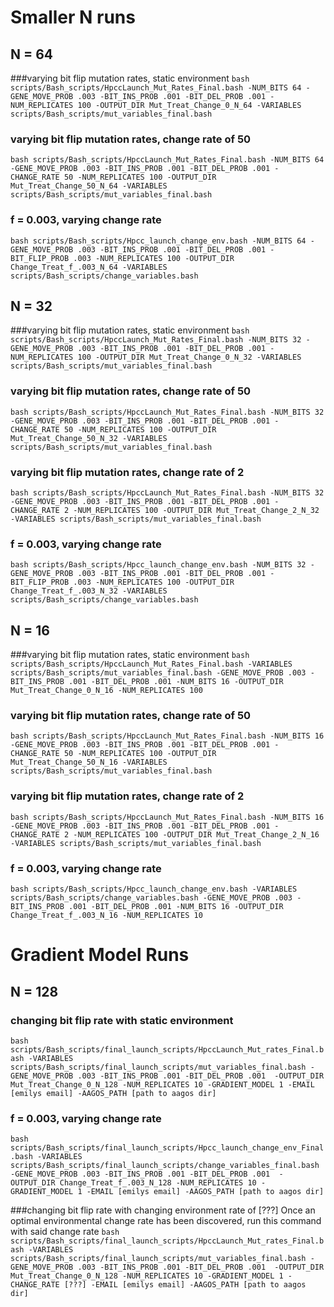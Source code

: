 # Smaller N runs
## N = 64
###varying bit flip mutation rates, static environment
`bash scripts/Bash_scripts/HpccLaunch_Mut_Rates_Final.bash -NUM_BITS 64 -GENE_MOVE_PROB .003 -BIT_INS_PROB .001 -BIT_DEL_PROB .001 -NUM_REPLICATES 100 -OUTPUT_DIR Mut_Treat_Change_0_N_64 -VARIABLES scripts/Bash_scripts/mut_variables_final.bash`

### varying bit flip mutation rates, change rate of 50

`bash scripts/Bash_scripts/HpccLaunch_Mut_Rates_Final.bash -NUM_BITS 64 -GENE_MOVE_PROB .003 -BIT_INS_PROB .001 -BIT_DEL_PROB .001 -CHANGE_RATE 50 -NUM_REPLICATES 100 -OUTPUT_DIR Mut_Treat_Change_50_N_64 -VARIABLES scripts/Bash_scripts/mut_variables_final.bash`

### f = 0.003, varying change rate

`bash scripts/Bash_scripts/Hpcc_launch_change_env.bash -NUM_BITS 64 -GENE_MOVE_PROB .003 -BIT_INS_PROB .001 -BIT_DEL_PROB .001 -BIT_FLIP_PROB .003 -NUM_REPLICATES 100 -OUTPUT_DIR Change_Treat_f_.003_N_64 -VARIABLES scripts/Bash_scripts/change_variables.bash`


## N = 32
###varying bit flip mutation rates, static environment
`bash scripts/Bash_scripts/HpccLaunch_Mut_Rates_Final.bash -NUM_BITS 32 -GENE_MOVE_PROB .003 -BIT_INS_PROB .001 -BIT_DEL_PROB .001 -NUM_REPLICATES 100 -OUTPUT_DIR Mut_Treat_Change_0_N_32 -VARIABLES scripts/Bash_scripts/mut_variables_final.bash`

### varying bit flip mutation rates, change rate of 50

`bash scripts/Bash_scripts/HpccLaunch_Mut_Rates_Final.bash -NUM_BITS 32 -GENE_MOVE_PROB .003 -BIT_INS_PROB .001 -BIT_DEL_PROB .001 -CHANGE_RATE 50 -NUM_REPLICATES 100 -OUTPUT_DIR Mut_Treat_Change_50_N_32 -VARIABLES scripts/Bash_scripts/mut_variables_final.bash`

### varying bit flip mutation rates, change rate of 2

`bash scripts/Bash_scripts/HpccLaunch_Mut_Rates_Final.bash -NUM_BITS 32 -GENE_MOVE_PROB .003 -BIT_INS_PROB .001 -BIT_DEL_PROB .001 -CHANGE_RATE 2 -NUM_REPLICATES 100 -OUTPUT_DIR Mut_Treat_Change_2_N_32 -VARIABLES scripts/Bash_scripts/mut_variables_final.bash`

### f = 0.003, varying change rate

`bash scripts/Bash_scripts/Hpcc_launch_change_env.bash -NUM_BITS 32 -GENE_MOVE_PROB .003 -BIT_INS_PROB .001 -BIT_DEL_PROB .001 -BIT_FLIP_PROB .003 -NUM_REPLICATES 100 -OUTPUT_DIR Change_Treat_f_.003_N_32 -VARIABLES scripts/Bash_scripts/change_variables.bash`

## N = 16
###varying bit flip mutation rates, static environment
`bash scripts/Bash_scripts/HpccLaunch_Mut_Rates_Final.bash -VARIABLES scripts/Bash_scripts/mut_variables_final.bash -GENE_MOVE_PROB .003 -BIT_INS_PROB .001 -BIT_DEL_PROB .001 -NUM_BITS 16 -OUTPUT_DIR Mut_Treat_Change_0_N_16 -NUM_REPLICATES 100`

### varying bit flip mutation rates, change rate of 50

`bash scripts/Bash_scripts/HpccLaunch_Mut_Rates_Final.bash -NUM_BITS 16 -GENE_MOVE_PROB .003 -BIT_INS_PROB .001 -BIT_DEL_PROB .001 -CHANGE_RATE 50 -NUM_REPLICATES 100 -OUTPUT_DIR Mut_Treat_Change_50_N_16 -VARIABLES scripts/Bash_scripts/mut_variables_final.bash`

### varying bit flip mutation rates, change rate of 2

`bash scripts/Bash_scripts/HpccLaunch_Mut_Rates_Final.bash -NUM_BITS 16 -GENE_MOVE_PROB .003 -BIT_INS_PROB .001 -BIT_DEL_PROB .001 -CHANGE_RATE 2 -NUM_REPLICATES 100 -OUTPUT_DIR Mut_Treat_Change_2_N_16 -VARIABLES scripts/Bash_scripts/mut_variables_final.bash`

### f = 0.003, varying change rate

`bash scripts/Bash_scripts/Hpcc_launch_change_env.bash -VARIABLES scripts/Bash_scripts/change_variables.bash -GENE_MOVE_PROB .003 -BIT_INS_PROB .001 -BIT_DEL_PROB .001 -NUM_BITS 16 -OUTPUT_DIR Change_Treat_f_.003_N_16 -NUM_REPLICATES 10`

# Gradient Model Runs

## N = 128

### changing bit flip rate with static environment
`bash scripts/Bash_scripts/final_launch_scripts/HpccLaunch_Mut_rates_Final.bash -VARIABLES scripts/Bash_scripts/final_launch_scripts/mut_variables_final.bash -GENE_MOVE_PROB .003 -BIT_INS_PROB .001 -BIT_DEL_PROB .001  -OUTPUT_DIR Mut_Treat_Change_0_N_128 -NUM_REPLICATES 10 -GRADIENT_MODEL 1 -EMAIL [emilys email] -AAGOS_PATH [path to aagos dir]`

### f = 0.003, varying change rate

`bash scripts/Bash_scripts/final_launch_scripts/Hpcc_launch_change_env_Final.bash -VARIABLES scripts/Bash_scripts/final_launch_scripts/change_variables_final.bash -GENE_MOVE_PROB .003 -BIT_INS_PROB .001 -BIT_DEL_PROB .001  -OUTPUT_DIR Change_Treat_f_.003_N_128 -NUM_REPLICATES 10 -GRADIENT_MODEL 1 -EMAIL [emilys email] -AAGOS_PATH [path to aagos dir]`

###changing bit flip rate with changing environment rate of [???]
Once an optimal environmental change rate has been discovered, run this command with said change rate
`bash scripts/Bash_scripts/final_launch_scripts/HpccLaunch_Mut_rates_Final.bash -VARIABLES scripts/Bash_scripts/final_launch_scripts/mut_variables_final.bash -GENE_MOVE_PROB .003 -BIT_INS_PROB .001 -BIT_DEL_PROB .001  -OUTPUT_DIR Mut_Treat_Change_0_N_128 -NUM_REPLICATES 10 -GRADIENT_MODEL 1 -CHANGE_RATE [???] -EMAIL [emilys email] -AAGOS_PATH [path to aagos dir]`